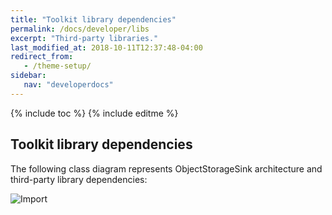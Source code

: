 ```yaml
---
title: "Toolkit library dependencies"
permalink: /docs/developer/libs
excerpt: "Third-party libraries."
last_modified_at: 2018-10-11T12:37:48-04:00
redirect_from:
   - /theme-setup/
sidebar:
   nav: "developerdocs"
---
```

{% include toc %}
{% include editme %}


## Toolkit library dependencies

The following class diagram represents ObjectStorageSink architecture and third-party library dependencies:

![Import](/streamsx.objectstorage/doc/images/third-party-libs.png)



